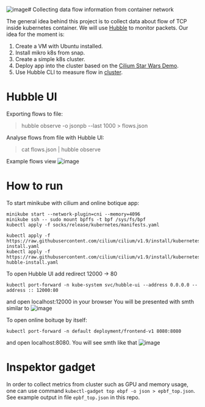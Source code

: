 ![image](https://github.com/bszlacht/collectingdataflowsincontainernetwork/assets/21079319/47fca728-2b43-498a-998c-e25109fada4d)# Collecting data flow information from container network

The general idea behind this project is to collect data about flow of TCP inside kubernetes container. We will use [Hubble](https://github.com/cilium/hubble) to monitor packets. Our idea for the moment is:

1. Create a VM with Ubuntu installed.
2. Install mikro k8s from snap.
3. Create a simple k8s cluster.
4. Deploy app into the cluster based on the [Cilium Star Wars Demo](https://github.com/cilium/star-wars-demo).
5. Use Hubble CLI to measure flow in [cluster](https://docs.cilium.io/en/stable/gettingstarted/hubble_cli/#hubble-cli).

# Hubble UI

Exporting flows to file:
> hubble observe -o jsonpb --last 1000 > flows.json

Analyse flows from file with Hubble UI:
> cat flows.json | hubble observe

Example flows view
![image](https://github.com/bszlacht/collectingdataflowsincontainernetwork/assets/21079319/fac52482-00a4-434b-bafa-76f96ee6e89d)

# How to run

To start minikube with cilium and online botique app:

```
minikube start --network-plugin=cni --memory=4096
minikube ssh -- sudo mount bpffs -t bpf /sys/fs/bpf
kubectl apply -f socks/release/kubernetes/manifests.yaml

kubectl apply -f https://raw.githubusercontent.com/cilium/cilium/v1.9/install/kubernetes/quick-install.yaml
kubectl apply -f https://raw.githubusercontent.com/cilium/cilium/v1.9/install/kubernetes/quick-hubble-install.yaml
```

To open Hubble UI add redirect 12000 -> 80

```
kubectl port-forward -n kube-system svc/hubble-ui --address 0.0.0.0 --address :: 12000:80
```

and open localhost:12000 in your browser
You will be presented with smth similar to
![image](https://github.com/bszlacht/collectingdataflowsincontainernetwork/assets/21079319/289f7477-3105-4f23-b66b-bb0d95874ab3)

To open online boituqe by itself:

```
kubectl port-forward -n default deployment/frontend-v1 8080:8080
```

and open localhost:8080. You will see smth like that
![image](https://github.com/bszlacht/collectingdataflowsincontainernetwork/assets/21079319/f66e7094-c9e9-4781-a4bd-7121595a2035)

# Inspektor gadget

In order to collect metrics from cluster such as GPU and memory usage, one can use command `kubectl-gadget top ebpf -o json > epbf_top.json`.
See example output in file `epbf_top.json` in this repo.
